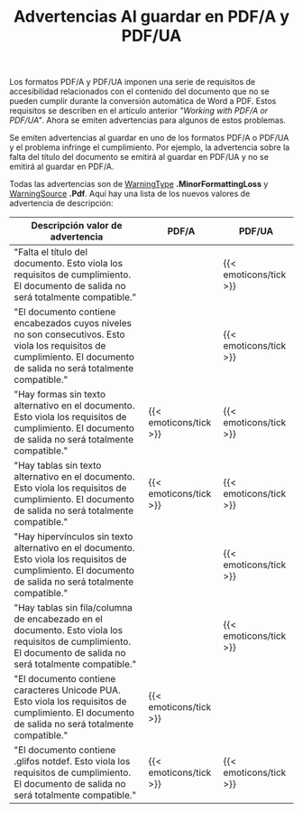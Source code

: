 ﻿---
title: Advertencias Al guardar en PDF/A y PDF/UA
second_title: Aspose.Words por Java
articleTitle: Advertencias sobre problemas de Accesibilidad Al Guardar en PDF/A y PDF/UA
linktitle: Advertencias sobre problemas de Accesibilidad Al Guardar en PDF/A y PDF/UA
description: "PDF/A y PDF/UA imponen requisitos de accesibilidad relacionados con el contenido del documento. Cuando se guarda en PDF/A o PDF/UA en Java y el problema infringe el cumplimiento, se emite una advertencia."
type: docs
weight: 29
url: /es/java/warnings-when-saving-to-pdfa-and-pdfua/
timestamp: 2024-01-27-14-07-04
---

Los formatos PDF/A y PDF/UA imponen una serie de requisitos de accesibilidad relacionados con el contenido del documento que no se pueden cumplir durante la conversión automática de Word a PDF. Estos requisitos se describen en el artículo anterior *"Working with PDF/A or PDF/UA"*. Ahora se emiten advertencias para algunos de estos problemas.

Se emiten advertencias al guardar en uno de los formatos PDF/A o PDF/UA y el problema infringe el cumplimiento. Por ejemplo, la advertencia sobre la falta del título del documento se emitirá al guardar en PDF/UA y no se emitirá al guardar en PDF/A.

Todas las advertencias son de [WarningType](https://reference.aspose.com/words/java/com.aspose.words/warningtype/) **.MinorFormattingLoss** y [WarningSource](https://reference.aspose.com/words/java/com.aspose.words/warningsource/) **.Pdf**. Aquí hay una lista de los nuevos valores de advertencia de descripción:

| Descripción valor de advertencia | PDF/A | PDF/UA |
| ------------------------------------------------------------ | ---------------------- | ---------------------- |
| "Falta el título del documento. Esto viola los requisitos de cumplimiento. El documento de salida no será totalmente compatible." |  | {{< emoticons/tick >}} |
| "El documento contiene encabezados cuyos niveles no son consecutivos. Esto viola los requisitos de cumplimiento. El documento de salida no será totalmente compatible." |  | {{< emoticons/tick >}} |
| "Hay formas sin texto alternativo en el documento. Esto viola los requisitos de cumplimiento. El documento de salida no será totalmente compatible." | {{< emoticons/tick >}} | {{< emoticons/tick >}} |
| "Hay tablas sin texto alternativo en el documento. Esto viola los requisitos de cumplimiento. El documento de salida no será totalmente compatible." | {{< emoticons/tick >}} | {{< emoticons/tick >}} |
| "Hay hipervínculos sin texto alternativo en el documento. Esto viola los requisitos de cumplimiento. El documento de salida no será totalmente compatible." |  | {{< emoticons/tick >}} |
| "Hay tablas sin fila/columna de encabezado en el documento. Esto viola los requisitos de cumplimiento. El documento de salida no será totalmente compatible." |  | {{< emoticons/tick >}} |
| "El documento contiene caracteres Unicode PUA. Esto viola los requisitos de cumplimiento. El documento de salida no será totalmente compatible." | {{< emoticons/tick >}} |  |
| "El documento contiene .glifos notdef. Esto viola los requisitos de cumplimiento. El documento de salida no será totalmente compatible." | {{< emoticons/tick >}} | {{< emoticons/tick >}} |
